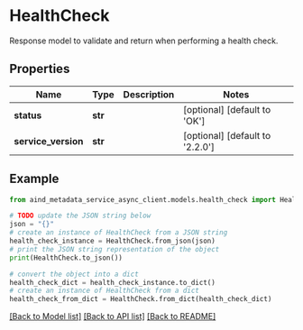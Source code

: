 # HealthCheck

Response model to validate and return when performing a health check.

## Properties

Name | Type | Description | Notes
------------ | ------------- | ------------- | -------------
**status** | **str** |  | [optional] [default to 'OK']
**service_version** | **str** |  | [optional] [default to '2.2.0']

## Example

```python
from aind_metadata_service_async_client.models.health_check import HealthCheck

# TODO update the JSON string below
json = "{}"
# create an instance of HealthCheck from a JSON string
health_check_instance = HealthCheck.from_json(json)
# print the JSON string representation of the object
print(HealthCheck.to_json())

# convert the object into a dict
health_check_dict = health_check_instance.to_dict()
# create an instance of HealthCheck from a dict
health_check_from_dict = HealthCheck.from_dict(health_check_dict)
```
[[Back to Model list]](../README.md#documentation-for-models) [[Back to API list]](../README.md#documentation-for-api-endpoints) [[Back to README]](../README.md)


